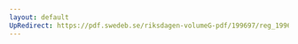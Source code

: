 ```yaml
---
layout: default
UpRedirect: https://pdf.swedeb.se/riksdagen-volumeG-pdf/199697/reg_199697/reg_199697_0191.pdf
---
```

